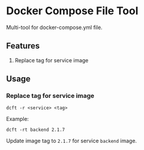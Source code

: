 # Docker Compose File Tool

Multi-tool for docker-compose.yml file.

## Features

1. Replace tag for service image

## Usage

### Replace tag for service image

```
dcft -r <service> <tag>
```

Example:

```
dcft -rt backend 2.1.7
```

Update image tag to `2.1.7` for service `backend` image.
